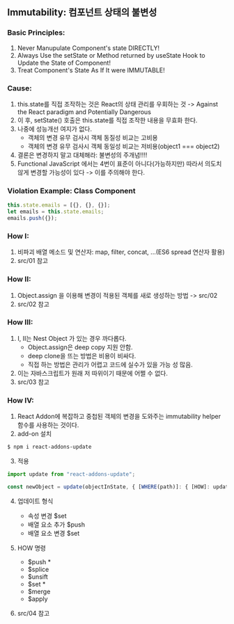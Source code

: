 ## Immutability: 컴포넌트 상태의 불변성

### Basic Principles:

1. Never Manupulate Component's state DIRECTLY!
2. Always Use the setState or Method returned by useState Hook to Update the State of Component!
3. Treat Component's State As If It were IMMUTABLE!

### Cause:

1. this.state를 직접 조작하는 것은 React의 상태 관리를 우회하는 것 -> Against the React paradigm and Potentially Dangerous
2. 이 후, setState() 호출은 this.state를 직접 조작한 내용을 무효화 한다.
3. 나중에 성능개선 여지가 없다.
   - 객체의 변경 유무 검사시 객체 동질성 비교는 고비용
   - 객체의 변경 유무 검사시 객체 동일성 비교는 저비용(object1 === object2)
4. 결론은 변경하지 말고 대체해라: 불변성의 주개념!!!!
5. Functional JavaScript 에서는 4번이 표준이 아니다(가능하지만) 따라서 의도치 않게 변경할 가능성이 있다 -> 이를 주의해야 한다.

### Violation Example: Class Component

```javascript
this.state.emails = [{}, {}, {}];
let emails = this.state.emails;
emails.push({});
```

### How I:

1. 비파괴 배열 메소드 및 연산자: map, filter, concat, ...(ES6 spread 연산자 활용)
2. src/01 참고

### How II:

1. Object.assign 을 이용해 변경이 적용된 객체를 새로 생성하는 방법 -> src/02
2. src/02 참고

### How III:

1. I, II는 Nest Object 가 있는 경우 까다롭다.
   - Object.assign은 deep copy 지원 안함.
   - deep clone을 뜨는 방법은 비용이 비싸다.
   - 직접 하는 방법은 관리가 어렵고 코드에 실수가 있을 가능 성 많음.
2. 이는 자바스크립트가 원래 저 따위이기 때문에 어쩔 수 없다.
3. src/03 참고

### How IV:

1. React Addon에 복잡하고 중첩된 객체의 변경을 도와주는 immutability helper 함수를 사용하는 것이다.
2. add-on 설치

```bash
$ npm i react-addons-update
```

3. 적용

```javascript
import update from "react-addons-update";

const newObject = update(objectInState, { [WHERE(path)]: { [HOW]: updateValue } });
```

4. 업데이트 형식

   - 속성 변경 $set
   - 배열 요소 추가 $push
   - 배열 요소 변경 $set

5. HOW 명령

   - $push \*
   - $splice
   - $unsift
   - $set \*
   - $merge
   - $apply

6. src/04 참고
